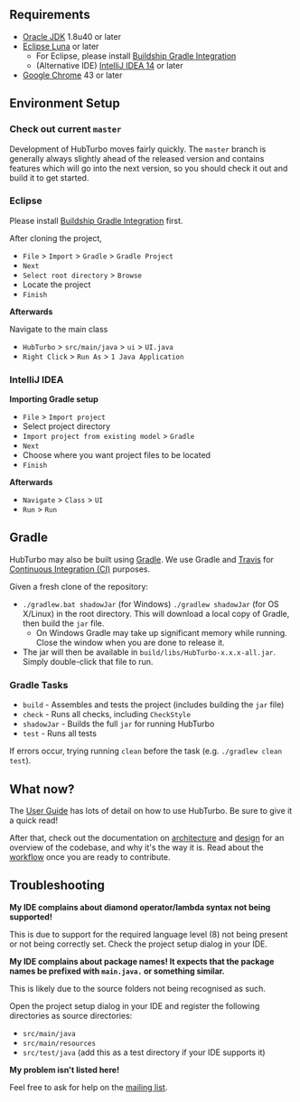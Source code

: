 
## Requirements

- [Oracle JDK](http://www.oracle.com/technetwork/java/javase/downloads/index.html) 1.8u40 or later
- [Eclipse Luna](https://www.eclipse.org/downloads/) or later
    - For Eclipse, please install [Buildship Gradle Integration](http://marketplace.eclipse.org/content/buildship-gradle-integration)
    - (Alternative IDE) [IntelliJ IDEA 14](https://www.jetbrains.com/idea/) or later
- [Google Chrome](http://www.google.com/chrome/) 43 or later

## Environment Setup

### Check out current `master`

Development of HubTurbo moves fairly quickly. The `master` branch is generally always slightly ahead of the released version and contains features which will go into the next version, so you should check it out and build it to get started.

### Eclipse

Please install [Buildship Gradle Integration](http://marketplace.eclipse.org/content/buildship-gradle-integration) first. 

After cloning the project,

- `File` > `Import` > `Gradle` > `Gradle Project`
- `Next`
- `Select root directory` > `Browse`
- Locate the project
- `Finish`

**Afterwards**

Navigate to the main class
- `HubTurbo` > `src/main/java` > `ui` > `UI.java`
- `Right Click` > `Run As` > `1 Java Application`

### IntelliJ IDEA

**Importing Gradle setup**

- `File` > `Import project`
- Select project directory
- `Import project from existing model` > `Gradle`
- `Next`
- Choose where you want project files to be located
- `Finish`

**Afterwards**

- `Navigate` > `Class` > `UI`
- `Run` > `Run`

## Gradle

HubTurbo may also be built using [Gradle](https://gradle.org/). We use Gradle and [Travis](https://travis-ci.org/) for [Continuous Integration (CI)](http://www.thoughtworks.com/continuous-integration) purposes.

Given a fresh clone of the repository:

- `./gradlew.bat shadowJar` (for Windows) `./gradlew shadowJar` (for OS X/Linux) in the root directory. This will download a local copy of Gradle, then build the `jar` file.
    - On Windows Gradle may take up significant memory while running. Close the window when you are done to release it.
- The jar will then be available in `build/libs/HubTurbo-x.x.x-all.jar`. Simply double-click that file to run.

### Gradle Tasks

- `build` - Assembles and tests the project (includes building the `jar` file)
- `check` - Runs all checks, including `CheckStyle`
- `shadowJar` - Builds the full `jar` for running HubTurbo
- `test` - Runs all tests

If errors occur, trying running `clean` before the task (e.g. `./gradlew clean test`). 

## What now?

The [User Guide](https://github.com/HubTurbo/HubTurbo/wiki/Getting-Started) has lots of detail on how to use HubTurbo. Be sure to give it a quick read!

After that, check out the documentation on [architecture](https://github.com/HubTurbo/HubTurbo/wiki/Architecture) and [design](https://github.com/HubTurbo/HubTurbo/wiki/Design-Decisions-and-Guidelines) for an overview of the codebase, and why it's the way it is. Read about the [workflow](https://github.com/HubTurbo/HubTurbo/wiki/Workflow) once you are ready to contribute.

## Troubleshooting

**My IDE complains about diamond operator/lambda syntax not being supported!**

This is due to support for the required language level (8) not being present or not being correctly set. Check the project setup dialog in your IDE.

**My IDE complains about package names! It expects that the package names be prefixed with `main.java.` or something similar.**

This is likely due to the source folders not being recognised as such.

Open the project setup dialog in your IDE and register the following directories as source directories:

- `src/main/java`
- `src/main/resources`
- `src/test/java` (add this as a test directory if your IDE supports it)

**My problem isn't listed here!**

Feel free to ask for help on the [mailing list](https://groups.google.com/forum/#!forum/hubturbo-contributors).